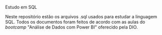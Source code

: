 Estudo em SQL

Neste repositório estão os arquivos .sql usados para estudar a linguagem SQL. Todos os documentos foram feitos de acordo com as aulas 
do *bootcamp* "Análise de Dados com Power BI" oferecido pela DIO.
